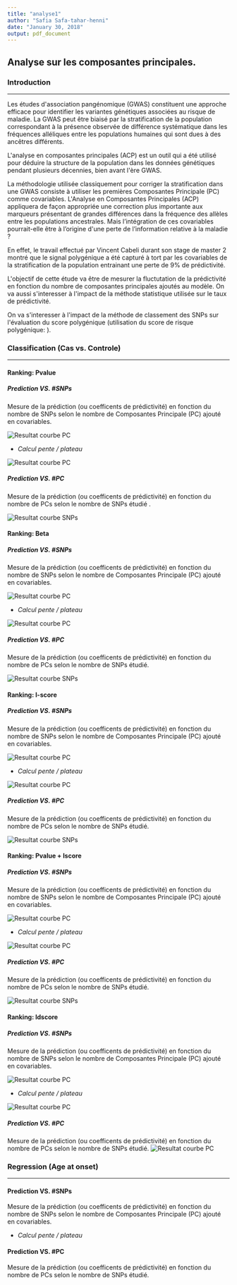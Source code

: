 ```yaml
---
title: "analyse1"
author: "Safia Safa-tahar-henni"
date: "January 30, 2018"
output: pdf_document
---
```


## Analyse sur les composantes principales.

### Introduction
--------------------------------------------
Les études d'association pangénomique (GWAS) constituent une approche efficace pour identifier les variantes génétiques associées au risque de maladie. La GWAS peut être biaisé par la stratification de la population correspondant à la présence observée de différence systématique dans les fréquences alléliques entre les populations humaines qui sont dues à des ancêtres différents.

L'analyse en composantes principales (ACP) est un outil qui a été utilisé pour déduire la structure de la population dans les données génétiques pendant plusieurs décennies, bien avant l'ère GWAS. 

La méthodologie utilisée classiquement pour corriger la stratification dans une GWAS consiste à utiliser les premières Composantes Principale (PC) comme covariables. L'Analyse en Composantes Principales (ACP) appliquera de façon appropriée une correction plus importante aux marqueurs présentant de grandes différences dans la fréquence des allèles entre les populations ancestrales. Mais l’intégration de ces covariables pourrait-elle être à l’origine d'une perte de l’information relative à la maladie ?

En effet, le travail effectué par Vincent Cabeli durant son stage de master 2 montré que le signal polygénique a été capturé à tort par les covariables de la stratification de la population entrainant une perte de 9% de prédictivité.

L'objectif de cette étude va être de mesurer la fluctutation de la prédictivité en fonction du nombre de composantes principales ajoutés au modèle. On va aussi s'interesser à l'impact de la méthode statistique utilisée sur le taux de prédictivité.  

On va s'interesser à l'impact de la méthode de classement des SNPs sur l'évaluation du score polygénique (utilisation du score de risque polygénique: ). 
### Classification (Cas vs. Controle)
--------------------------------------------
#### __Ranking: Pvalue__
##### __Prediction VS. #SNPs__
Mesure de la prédiction (ou coefficents de prédictivité) en fonction du nombre de SNPs selon le nombre de Composantes Principale (PC) ajouté en covariables.

![Resultat courbe PC](Pvalue/result/curve_all_snpsRplot.png)

* _Calcul pente / plateau_

![Resultat courbe PC](Pvalue/result/curve_zoom_all_snpRplot.png)

##### __Prediction VS. #PC__
Mesure de la prédiction (ou coefficents de prédictivité) en fonction du nombre de PCs selon le nombre de SNPs étudié .

![Resultat courbe SNPs](Pvalue/result/curve_pcRplot.png)
#### __Ranking: Beta__
##### __Prediction VS. #SNPs__
Mesure de la prédiction (ou coefficents de prédictivité) en fonction du nombre de SNPs selon le nombre de Composantes Principale (PC) ajouté en covariables.

![Resultat courbe PC](beta/index.png)

* _Calcul pente / plateau_

![Resultat courbe PC](beta/zoomRplot.png)

##### __Prediction VS. #PC__
Mesure de la prédiction (ou coefficents de prédictivité) en fonction du nombre de PCs selon le nombre de SNPs étudié.

![Resultat courbe SNPs](beta/fct_pc.png)

#### __Ranking: I-score__
##### __Prediction VS. #SNPs__
Mesure de la prédiction (ou coefficents de prédictivité) en fonction du nombre de SNPs selon le nombre de Composantes Principale (PC) ajouté en covariables.

![Resultat courbe PC](iscore/index.png)

* _Calcul pente / plateau_

![Resultat courbe PC](iscore/zoomRplot.png)

##### __Prediction VS. #PC__
Mesure de la prédiction (ou coefficents de prédictivité) en fonction du nombre de PCs selon le nombre de SNPs étudié.

![Resultat courbe SNPs](iscore/fct_pc.png)

#### __Ranking: Pvalue + Iscore__
##### __Prediction VS. #SNPs__
Mesure de la prédiction (ou coefficents de prédictivité) en fonction du nombre de SNPs selon le nombre de Composantes Principale (PC) ajouté en covariables.

![Resultat courbe PC](combined/index.png)

* _Calcul pente / plateau_

![Resultat courbe PC](combined/zoomRplot.png)

##### __Prediction VS. #PC__
Mesure de la prédiction (ou coefficents de prédictivité) en fonction du nombre de PCs selon le nombre de SNPs étudié.

![Resultat courbe SNPs](combined/fct_pc.png)

#### __Ranking: ldscore__
##### __Prediction VS. #SNPs__
Mesure de la prédiction (ou coefficents de prédictivité) en fonction du nombre de SNPs selon le nombre de Composantes Principale (PC) ajouté en covariables.

![Resultat courbe PC](ldscore/index.png)

* _Calcul pente / plateau_

![Resultat courbe PC](ldscore/zoomRplot.png)

##### __Prediction VS. #PC__
Mesure de la prédiction (ou coefficents de prédictivité) en fonction du nombre de PCs selon le nombre de SNPs étudié.
![Resultat courbe PC](ldscore/fct_pc.png)

### Regression (Age at onset)
--------------------------------------------
#### __Prediction VS. #SNPs__
Mesure de la prédiction (ou coefficents de prédictivité) en fonction du nombre de SNPs selon le nombre de Composantes Principale (PC) ajouté en covariables.
* _Calcul pente / plateau_

#### __Prediction VS. #PC__
Mesure de la prédiction (ou coefficents de prédictivité) en fonction du nombre de PCs selon le nombre de SNPs étudié.

